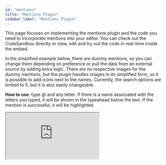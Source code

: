 ```yaml
---
id: "mentions"
title: "Mentions Plugin"
sidebar_label: "Mentions Plugin"
---
```


This page focuses on implementing the mentions plugin and the code you need to incorporate mentions into your editor. You can check out the CodeSandbox directly or view, edit and try out the code in real-time inside the embed. 

In the simplified example below, there are dummy mentions, so you can change them depending on preference or pull the data from an external source by adding extra logic. There are no respective images for the dummy mentions, but the plugin handles images in its simplified form, so it is possible to add icons next to the names. Currently, the search options are limited to 5, but it is also easily changeable. 

**How to use**: type @ and any letter. If there is a name associated with the letters you typed, it will be shown in the typeahead below the text. If the mention is successful, it will be highlighted.

<iframe src="https://codesandbox.io/embed/lexical-mention-plugin-example-ojn42n?fontsize=14&hidenavigation=1&module=%2Fsrc%2FEditor.js&theme=dark&view=split"
     style={{width:100+"%", height:500+"px", border:0, "border-radius": 4+"px", overflow:"hidden"}}
     title="lexical-plain-text-example (forked)"
     allow="accelerometer; ambient-light-sensor; camera; encrypted-media; geolocation; gyroscope; hid; microphone; midi; payment; usb; vr; xr-spatial-tracking"
     sandbox="allow-forms allow-modals allow-popups allow-presentation allow-same-origin allow-scripts"
></iframe>